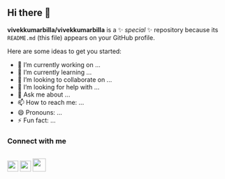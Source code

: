 ## Hi there 👋


**vivekkumarbilla/vivekkumarbilla** is a ✨ _special_ ✨ repository because its `README.md` (this file) appears on your GitHub profile.

Here are some ideas to get you started:

- 🔭 I’m currently working on ...
- 🌱 I’m currently learning ...
- 👯 I’m looking to collaborate on ...
- 🤔 I’m looking for help with ...
- 💬 Ask me about ...
- 📫 How to reach me: ...
- 😄 Pronouns: ...
- ⚡ Fun fact: ...

### Connect with me

<div style="display: flex;">


<a href="https://www.linkedin.com/in/vivekananda-billa-1a3601171/"><img src="https://upload.wikimedia.org/wikipedia/commons/thumb/c/ca/LinkedIn_logo_initials.png/640px-LinkedIn_logo_initials.png" height="25"/></a>
<a href="https://instagram.com/vincent_05" style="background-color"><img src="https://upload.wikimedia.org/wikipedia/commons/thumb/a/a5/Instagram_icon.png/640px-Instagram_icon.png" height="25"/></a>
<a href="https://twitter.com/05_billlaaaA" style="background-color"><img src="https://assets.stickpng.com/images/580b57fcd9996e24bc43c53e.png" height="30"/></a>
  
</div>
